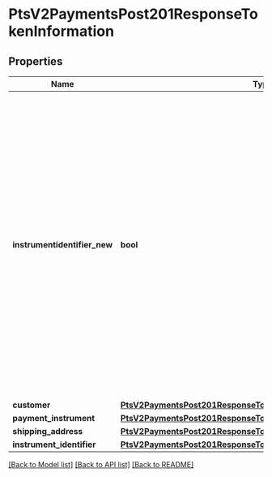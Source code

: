 # PtsV2PaymentsPost201ResponseTokenInformation

## Properties
Name | Type | Description | Notes
------------ | ------------- | ------------- | -------------
**instrumentidentifier_new** | **bool** | A value of true means the card number or bank account used to create an Instrument Identifier was new and did not already exist in the token vault. A value of false means the card number or bank account used to create an Instrument Identifier already existed in the token vault.  | [optional] 
**customer** | [**PtsV2PaymentsPost201ResponseTokenInformationCustomer**](PtsV2PaymentsPost201ResponseTokenInformationCustomer.md) |  | [optional] 
**payment_instrument** | [**PtsV2PaymentsPost201ResponseTokenInformationPaymentInstrument**](PtsV2PaymentsPost201ResponseTokenInformationPaymentInstrument.md) |  | [optional] 
**shipping_address** | [**PtsV2PaymentsPost201ResponseTokenInformationShippingAddress**](PtsV2PaymentsPost201ResponseTokenInformationShippingAddress.md) |  | [optional] 
**instrument_identifier** | [**PtsV2PaymentsPost201ResponseTokenInformationInstrumentIdentifier**](PtsV2PaymentsPost201ResponseTokenInformationInstrumentIdentifier.md) |  | [optional] 

[[Back to Model list]](../README.md#documentation-for-models) [[Back to API list]](../README.md#documentation-for-api-endpoints) [[Back to README]](../README.md)


